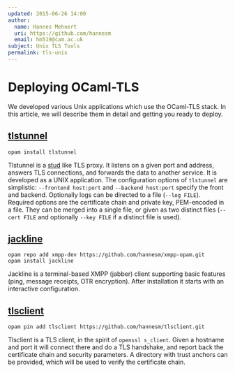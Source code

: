 ```yaml
---
updated: 2015-06-26 14:00
author:
  name: Hannes Mehnert
  uri: https://github.com/hannesm
  email: hm519@cam.ac.uk
subject: Unix TLS Tools
permalink: tls-unix
---
```


Deploying OCaml-TLS
===================

We developed various Unix applications which use the OCaml-TLS stack.
In this article, we will describe them in detail and getting you ready
to deploy.

[tlstunnel](https://github.com/hannesm/tlstunnel)
---------

```
opam install tlstunnel
```

Tlstunnel is a [stud](https://github.com/bumptech/stud) like TLS
proxy.  It listens on a given port and address, answers TLS
connections, and forwards the data to another service.  It is
developed as a UNIX application.  The configuration options of
`tlstunnel` are simplistic: `--frontend host:port` and `--backend
host:port` specify the front and backend.  Optionally logs can be
directed to a file (`--log FILE`).  Required options are the
certificate chain and private key, PEM-encoded in a file.  They can be
merged into a single file, or given as two distinct files (`--cert
FILE` and optionally `--key FILE` if a distinct file is used).

[jackline](https://github.com/hannesm/jackline)
--------

```
opam repo add xmpp-dev https://github.com/hannesm/xmpp-opam.git
opam install jackline
```

Jackline is a terminal-based XMPP (jabber) client supporting basic
features (ping, message receipts, OTR encryption).  After installation
it starts with an interactive configuration.

[tlsclient](https://github.com/hannesm/tlsclient)
---------

```
opam pin add tlsclient https://github.com/hannesm/tlsclient.git
```

Tlsclient is a TLS client, in the spirit of `openssl s_client`.  Given
a hostname and port it will connect there and do a TLS handshake, and
report back the certificate chain and security parameters.  A
directory with trust anchors can be provided, which will be used to
verify the certificate chain.

